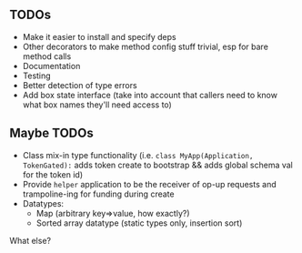 ## TODOs

- Make it easier to install and specify deps
- Other decorators to make method config stuff trivial, esp for bare method calls
- Documentation
- Testing
- Better detection of type errors
- Add box state interface (take into account that callers need to know what box names they'll need access to)

## Maybe TODOs

- Class mix-in type functionality (i.e. `class MyApp(Application, TokenGated):` adds token create to bootstrap && adds global schema val for the token id)
- Provide `helper` application to be the receiver of op-up requests and trampoline-ing for funding during create
- Datatypes: 
  - Map (arbitrary key=>value, how exactly?) 
  - Sorted array datatype (static types only, insertion sort)

What else?